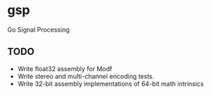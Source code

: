 # gsp
Go Signal Processing

## TODO
- Write float32 assembly for Modf
- Write stereo and multi-channel encoding tests.
- Write 32-bit assembly implementations of 64-bit math intrinsics
